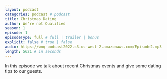 ```yaml
---
layout: podcast
categories: podcast # podcast
title: Christmas Dating
author: We're not Qualified 
season: 1
episode: 1
episodeType: full # full | trailer | bonus
explicit: false # true | false
audio: https://wnq-podcast2022.s3.us-west-2.amazonaws.com/Episode2.mp3
length: 5621 # in seconds
---
```

In this episode we talk about recent Christmas events and give some dating tips to our guests.